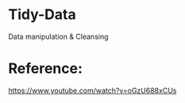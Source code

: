 # Tidy-Data
Data manipulation &amp; Cleansing 
# Reference:
https://www.youtube.com/watch?v=oGzU688xCUs
